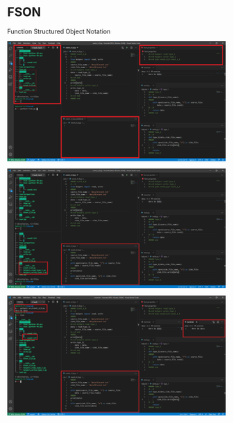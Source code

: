 # FSON

Function Structured Object Notation

![Before](images/00_Before.png)

![After](images/01_After.png)

![Run](images/02_Run.png)
